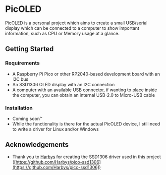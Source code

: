 # PicOLED

PicOLED is a personal project which aims to create a small USB/serial display which can be connected to a computer to
show important information, such as CPU or Memory usage at a glance.

## Getting Started

### Requirements

- A Raspberry Pi Pico or other RP2040-based development board with an I2C bus
- An SSD1306 OLED display with an I2C connection
- A computer with an available USB connector, if wanting to place inside the computer, you can obtain an internal
USB-2.0 to Micro-USB cable

### Installation

- Coming soon™
- While the functionality is there for the actual PicOLED device, I still need to write a driver for Linux and/or Windows

## Acknowledgements

- Thank you to [Harbys](https://github.com/Harbys) for creating the SSD1306 driver used in this project
([https://github.com/Harbys/pico-ssd1306](https://github.com/Harbys/pico-ssd1306))